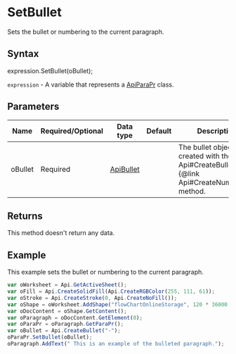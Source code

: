 # SetBullet

Sets the bullet or numbering to the current paragraph.

## Syntax

expression.SetBullet(oBullet);

`expression` - A variable that represents a [ApiParaPr](../ApiParaPr.md) class.

## Parameters

| **Name** | **Required/Optional** | **Data type** | **Default** | **Description** |
| ------------- | ------------- | ------------- | ------------- | ------------- |
| oBullet | Required | [ApiBullet](../../ApiBullet/ApiBullet.md) |  | The bullet object created with the {@link Api#CreateBullet} or {@link Api#CreateNumbering} method. |

## Returns

This method doesn't return any data.

## Example

This example sets the bullet or numbering to the current paragraph.

```javascript
var oWorksheet = Api.GetActiveSheet();
var oFill = Api.CreateSolidFill(Api.CreateRGBColor(255, 111, 61));
var oStroke = Api.CreateStroke(0, Api.CreateNoFill());
var oShape = oWorksheet.AddShape("flowChartOnlineStorage", 120 * 36000, 35 * 36000, oFill, oStroke, 0, 2 * 36000, 0, 3 * 36000);
var oDocContent = oShape.GetContent();
var oParagraph = oDocContent.GetElement(0);
var oParaPr = oParagraph.GetParaPr();
var oBullet = Api.CreateBullet("-");
oParaPr.SetBullet(oBullet);
oParagraph.AddText(" This is an example of the bulleted paragraph.");
```
